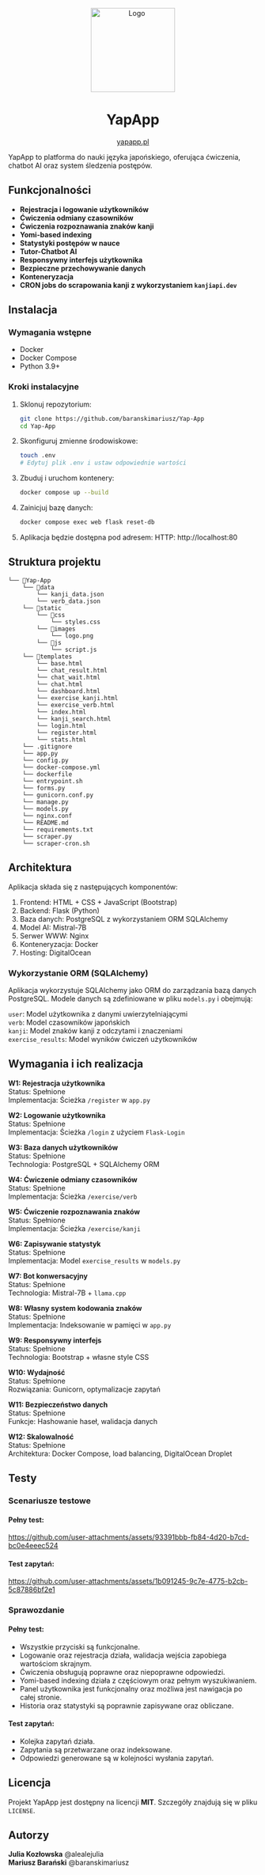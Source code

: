 <p align="center">
  <a href="http://yapapp.pl"><img src="http://www.yapapp.pl/static/images/logo-2.png" alt="Logo" height=170></a>
</p>

<h1 align="center">YapApp</h1>

<p align="center"><a href="http://yapapp.pl/">yapapp.pl</a></p>

<div align="center">

</div>

YapApp to platforma do nauki języka japońskiego, oferująca ćwiczenia, chatbot AI oraz system śledzenia postępów.

## Funkcjonalności

- **Rejestracja i logowanie użytkowników**
- **Ćwiczenia odmiany czasowników**
- **Ćwiczenia rozpoznawania znaków kanji**
- **Yomi-based indexing**
- **Statystyki postępów w nauce**
- **Tutor-Chatbot AI**
- **Responsywny interfejs użytkownika**
- **Bezpieczne przechowywanie danych**
- **Konteneryzacja**
- **CRON jobs do scrapowania kanji z wykorzystaniem `kanjiapi.dev`**

## Instalacja

### Wymagania wstępne

- Docker
- Docker Compose
- Python 3.9+

### Kroki instalacyjne

1. Sklonuj repozytorium:
   ```bash
   git clone https://github.com/baranskimariusz/Yap-App
   cd Yap-App
   ```
2. Skonfiguruj zmienne środowiskowe:
   ```bash
   touch .env
   # Edytuj plik .env i ustaw odpowiednie wartości
   ```
3. Zbuduj i uruchom kontenery:
   ```bash
   docker compose up --build
   ```
4. Zainicjuj bazę danych:
   ```bash
   docker compose exec web flask reset-db
   ```
5. Aplikacja będzie dostępna pod adresem:
   HTTP: http://localhost:80

## Struktura projektu

```
└── 📁Yap-App
    └── 📁data
        └── kanji_data.json
        └── verb_data.json
    └── 📁static
        └── 📁css
            └── styles.css
        └── 📁images
            └── logo.png
        └── 📁js
            └── script.js
    └── 📁templates
        └── base.html
        └── chat_result.html
        └── chat_wait.html
        └── chat.html
        └── dashboard.html
        └── exercise_kanji.html
        └── exercise_verb.html
        └── index.html
        └── kanji_search.html
        └── login.html
        └── register.html
        └── stats.html
    └── .gitignore
    └── app.py
    └── config.py
    └── docker-compose.yml
    └── dockerfile
    └── entrypoint.sh
    └── forms.py
    └── gunicorn.conf.py
    └── manage.py
    └── models.py
    └── nginx.conf
    └── README.md
    └── requirements.txt
    └── scraper.py
    └── scraper-cron.sh
```

## Architektura

Aplikacja składa się z następujących komponentów:

1. Frontend: HTML + CSS + JavaScript (Bootstrap)
2. Backend: Flask (Python)
3. Baza danych: PostgreSQL z wykorzystaniem ORM SQLAlchemy
4. Model AI: Mistral-7B
5. Serwer WWW: Nginx
6. Konteneryzacja: Docker
7. Hosting: DigitalOcean

### Wykorzystanie ORM (SQLAlchemy)

Aplikacja wykorzystuje SQLAlchemy jako ORM do zarządzania bazą danych PostgreSQL. Modele danych są zdefiniowane w pliku `models.py` i obejmują:<br>

`user`: Model użytkownika z danymi uwierzytelniającymi<br>
`verb`: Model czasowników japońskich<br>
`kanji`: Model znaków kanji z odczytami i znaczeniami<br>
`exercise_results`: Model wyników ćwiczeń użytkowników

## Wymagania i ich realizacja

**W1: Rejestracja użytkownika**<br>
Status: Spełnione<br>
Implementacja: Ścieżka `/register` w `app.py`

**W2: Logowanie użytkownika**<br>
Status: Spełnione<br>
Implementacja: Ścieżka `/login` z użyciem `Flask-Login`

**W3: Baza danych użytkowników**<br>
Status: Spełnione<br>
Technologia: PostgreSQL + SQLAlchemy ORM

**W4: Ćwiczenie odmiany czasowników**<br>
Status: Spełnione<br>
Implementacja: Ścieżka `/exercise/verb`

**W5: Ćwiczenie rozpoznawania znaków**<br>
Status: Spełnione<br>
Implementacja: Ścieżka `/exercise/kanji`

**W6: Zapisywanie statystyk**<br>
Status: Spełnione<br>
Implementacja: Model `exercise_results` w `models.py`

**W7: Bot konwersacyjny**<br>
Status: Spełnione<br>
Technologia: Mistral-7B + `llama.cpp`

**W8: Własny system kodowania znaków**<br>
Status: Spełnione<br>
Implementacja: Indeksowanie w pamięci w `app.py`

**W9: Responsywny interfejs**<br>
Status: Spełnione<br>
Technologia: Bootstrap + własne style CSS

**W10: Wydajność**<br>
Status: Spełnione<br>
Rozwiązania: Gunicorn, optymalizacje zapytań

**W11: Bezpieczeństwo danych**<br>
Status: Spełnione<br>
Funkcje: Hashowanie haseł, walidacja danych

**W12: Skalowalność**<br>
Status: Spełnione<br>
Architektura: Docker Compose, load balancing, DigitalOcean Droplet

## Testy

### Scenariusze testowe

#### Pełny test:<br>
https://github.com/user-attachments/assets/93391bbb-fb84-4d20-b7cd-bc0e4eeec524

#### Test zapytań:<br>
https://github.com/user-attachments/assets/1b091245-9c7e-4775-b2cb-5c87886bf2e1

### Sprawozdanie

#### Pełny test:
- Wszystkie przyciski są funkcjonalne.
- Logowanie oraz rejestracja działa, walidacja wejścia zapobiega wartościom skrajnym.
- Ćwiczenia obsługują poprawne oraz niepoprawne odpowiedzi.
- Yomi-based indexing działa z częściowym oraz pełnym wyszukiwaniem.
- Panel użytkownika jest funkcjonalny oraz możliwa jest nawigacja po całej stronie.
- Historia oraz statystyki są poprawnie zapisywane oraz obliczane.

#### Test zapytań:
- Kolejka zapytań działa.
- Zapytania są przetwarzane oraz indeksowane.
- Odpowiedzi generowane są w kolejności wysłania zapytań.

## Licencja

Projekt YapApp jest dostępny na licencji **MIT**. Szczegóły znajdują się w pliku `LICENSE`.

## Autorzy

**Julia Kozłowska** @alealejulia <br>
**Mariusz Barański** @baranskimariusz
